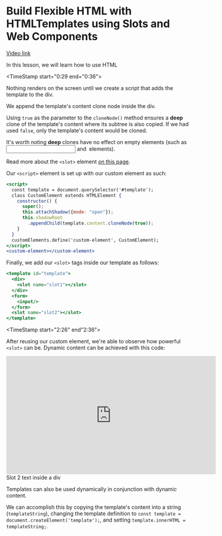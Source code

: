 # Build Flexible HTML with HTMLTemplates using Slots and Web Components

[Video link](https://egghead.io/lessons/html-5-build-flexible-html-with-htmltemplates-using-slots-and-web-components)

<TimeStamp start="0:00" end="0:00">

In this lesson, we will learn how to use HTML

</TimeStamp>

<TimeStamp start="0:29 end="0:36">

Nothing renders on the screen until we create a script that adds the template to the div.

</TimeStamp>

<TimeStamp start="0:39" end="0:51">

We append the template's content clone node inside the div.

Using `true` as the parameter to the `cloneNode()` method ensures a **deep** clone of the template's content where its subtree is also copied. If we had used `false`, only the template's content would be cloned.

</TimeStamp>

<TimeStamp start="0:53" end="1:00">

It's worth noting **deep** clones have no effect on empty elements (such as <input> and <img> elements).

</TimeStamp>

<TimeStamp start="1:18" end="1:26">

Read more about the `<slot>` element [on this page](https://developer.mozilla.org/en-US/docs/Web/HTML/Element/slot).

</TimeStamp>

<TimeStamp start="1:44" end="1:55">

Our `<script>` element is set up with our custom element as such:

```jsx
<script>
  const template = document.querySelector('#template');
  class CustomElement extends HTMLElement {
    constructor() {
      super();
      this.attachShadow({mode: "open"});
      this.shadowRoot
        .appendChild(template.content.cloneNode(true));
    }
  }
  customElements.define('custom-element', CustomElement);
</script>
<custom-element></custom-element>
```

</TimeStamp>

<TimeStamp start="1:56" end="2:07">

Finally, we add our `<slot>` tags inside our template as follows:

```jsx
<template id="template">
  <div>
    <slot name="slot1"></slot>
  </div>
  <form>
    <input/>
  </form>
  <slot name="slot2"></slot>
</template>

```

</TimeStamp>

<TimeStamp start="2:26" end"2:36">

After reusing our custom element, we're able to observe how powerful `<slot>` can be. Dynamic content can be achieved with this code:

<custom-element>
    <iframe slot="slot1" width="560" height="315" src="https://www.youtube.com/embed/Bv_5Zv5c-Ts" frameborder="0" allow="accelerometer; autoplay; encrypted-media; gyroscope; picture-in-picture" allowfullscreen></iframe>
    <div slot="slot2">Slot 2 text inside a div</div>
</custom-element>

</TimeStamp>

<TimeStamp start="2:43" end="2:48">

Templates can also be used dynamically in conjunction with dynamic content.

</TimeStamp>

<TimeStamp start="2:50" end="3:02">

We can accomplish this by copying the template's content into a string (`templateString`), changing the template definition to `const template = document.createElement('template');`, and setting `template.innerHTML = templateString;`.

</TimeStamp>
